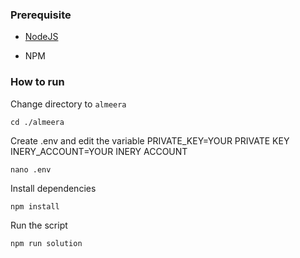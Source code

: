 ### Prerequisite

- [NodeJS](https://nodejs.org/en/)

- NPM



### How to run

Change directory to ```almeera```

```shell
cd ./almeera
```

Create .env and edit the variable
PRIVATE_KEY=YOUR PRIVATE KEY
INERY_ACCOUNT=YOUR INERY ACCOUNT

```shell
nano .env
```

Install dependencies

```shell
npm install
```

Run the script

```
npm run solution
```
